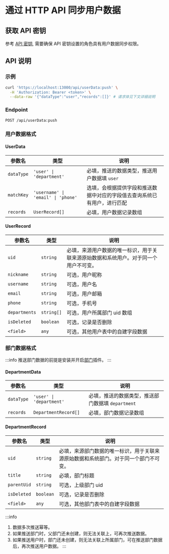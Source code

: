 # 通过 HTTP API 同步用户数据

## 获取 API 密钥

参考 [API 密钥](../api-keys), 需要确保 API 密钥设置的角色具有用户数据同步权限。

## API 说明

### 示例

```bash
curl 'https://localhost:13000/api/userData:push' \
  -H 'Authorization: Bearer <token>' \
  --data-raw '{"dataType":"user","records":[]}' # 请求体见下文详细说明
```

### Endpoint

```bash
POST /api/userData:push
```

### 用户数据格式

#### UserData

| 参数名     | 类型                               | 说明                                                                     |
| ---------- | ---------------------------------- | ------------------------------------------------------------------------ |
| `dataType` | `'user' \| 'department'`           | 必填，推送的数据类型，推送用户数据填 `user`                              |
| `matchKey` | `'username' \| 'email' \| 'phone'` | 选填，会根据提供字段和推送数据中对应的字段值去查询系统已有用户，进行匹配 |
| `records`  | `UserRecord[]`                     | 必填，用户数据记录数组                                                   |

#### UserRecord

| 参数名        | 类型       | 说明                                                                                 |
| ------------- | ---------- | ------------------------------------------------------------------------------------ |
| `uid`         | `string`   | 必填，来源用户数据的唯一标识，用于关联来源原始数据和系统用户。对于同一个用户不可变。 |
| `nickname`    | `string`   | 可选，用户昵称                                                                       |
| `username`    | `string`   | 可选，用户名                                                                         |
| `email`       | `string`   | 可选，用户邮箱                                                                       |
| `phone`       | `string`   | 可选，手机号                                                                         |
| `departments` | `string[]` | 可选，用户所属部门 uid 数组                                                          |
| `isDeleted`   | `boolean`  | 可选，记录是否删除                                                                   |
| `<field>`     | `any`      | 可选，其他用户表中的自建字段数据                                                     |

### 部门数据格式

:::info
推送部门数据的前提是安装并开启[部门](../../departments)插件。
:::

#### DepartmentData

| 参数名     | 类型                     | 说明                                              |
| ---------- | ------------------------ | ------------------------------------------------- |
| `dataType` | `'user' \| 'department'` | 必填，推送的数据类型，推送部门数据填 `department` |
| `records`  | `DepartmentRecord[]`     | 必填，部门数据记录数组                            |

#### DepartmentRecord

| 参数名      | 类型      | 说明                                                                                 |
| ----------- | --------- | ------------------------------------------------------------------------------------ |
| `uid`       | `string`  | 必填，来源部门数据的唯一标识，用于关联来源原始数据和系统部门。对于同一个部门不可变。 |
| `title`     | `string`  | 必填，部门标题                                                                       |
| `parentUid` | `string`  | 可选，上级部门 uid                                                                   |
| `isDeleted` | `boolean` | 可选，记录是否删除                                                                   |
| `<field>`   | `any`     | 可选，其他部门表中的自建字段数据                                                     |

:::info

1. 数据多次推送幂等。
2. 如果推送部门时，父部门还未创建，则无法关联上，可再次推送数据。
3. 如果推送用户时，部门还未创建，则无法关联上所属部门，可在推送部门数据后，再次推送用户数据。
   :::
